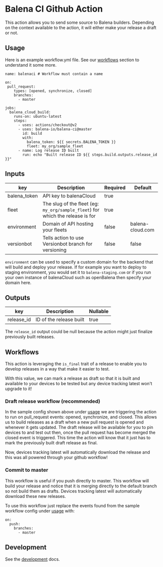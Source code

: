 # Balena CI Github Action

This action allows you to send some source to Balena builders. Depending on the context available to the action, it will either make your release a draft or not.

## Usage

Here is an example workflow.yml file. See our [workflows](#workflows) section to understand it some more.

```
name: balenaci # Workflow must contain a name

on:
 pull_request:
    types: [opened, synchronize, closed]
    branches:
      - master

jobs:
  balena_cloud_build:
    runs-on: ubuntu-latest
    steps:
      - uses: actions/checkout@v2
      - uses: balena-io/balena-ci@master
        id: build
        with:
          balena_token: ${{ secrets.BALENA_TOKEN }}
          fleet: my_org/sample_fleet 
      - name: Log release ID built
        run: echo "Built release ID ${{ steps.build.outputs.release_id }}"
```

## Inputs

| key | Description | Required | Default |
| --- | --- | --- | --- |
| balena_token | API key to balenaCloud | true | |
| fleet | The slug of the fleet (eg: `my_org/sample_fleet`) for which the release is for | true | |
| environment | Domain of API hosting your fleets | false | balena-cloud.com |
| versionbot | Tells action to use Versionbot branch for versioning | false | false |

`environment` can be used to specify a custom domain for the backend that will build and deploy your release. If for example you want to deploy to staging environment, you would set it to `balena-staging.com` or if you run your own instance of balenaCloud such as openBalena then specify your domain here.

## Outputs

| key | Description | Nullable |
| --- | --- | --- |
| release_id | ID of the release built | true |

The `release_id` output could be null because the action might just finalize previously built releases.
 
## Workflows

This action is leveraging the `is_final` trait of a release to enable you to develop releases in a way that make it easier to test.

With this value, we can mark a release as draft so that it is built and available to your devices to be tested but any device tracking latest won't upgrade to it!

### Draft release workflow (recommended)

In the sample config shown above under [usage](#usage) we are triggering the action to run on pull_request events: opened, synchronize, and closed. This allows us to build releases as a draft when a new pull request is opened and whenever it gets updated. The draft release will be available for you to pin devices to and test out then, once the pull request has become merged the closed event is triggered. This time the action will know that it just has to mark the previously built draft release as final.

Now, devices tracking latest will automatically download the release and this was all powered through your github workflow!

### Commit to master

This workflow is useful if you push directly to master. This workflow will build your release and notice that it is merging directly to the default branch so not build them as drafts. Devices tracking latest will automatically download these new releases.

To use this workflow just replace the events found from the sample workflow config under [usage](#usage) with:

```
on:
  push:
    branches:
      - master
```

## Development

See the [development](DEVELOPMENT.md) docs.
